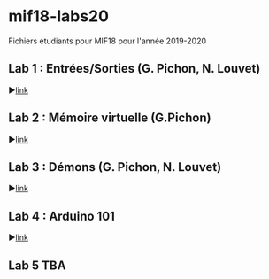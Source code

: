 # mif18-labs20
Fichiers étudiants pour MIF18 pour l'année 2019-2020

## Lab 1 : Entrées/Sorties (G. Pichon, N. Louvet)

:arrow_forward:[link](https://github.com/lauregonnord/mif18-labs20/tree/master/TP01)

## Lab 2 : Mémoire virtuelle (G.Pichon)

:arrow_forward:[link](https://github.com/lauregonnord/mif18-labs20/tree/master/TP02)


## Lab 3 : Démons  (G. Pichon, N. Louvet)

:arrow_forward:[link](https://github.com/lauregonnord/mif18-labs20/tree/master/TP03)


## Lab 4 : Arduino 101 

:arrow_forward:[link](https://github.com/lauregonnord/mif18-labs/blob/master/TP04/README.md)


## Lab 5 TBA 
